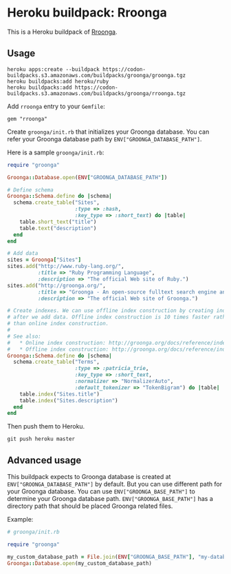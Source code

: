 # Heroku buildpack: Rroonga

This is a Heroku buildpack of [Rroonga](http://ranguba.org/#about-rroonga).

## Usage

    heroku apps:create --buildpack https://codon-buildpacks.s3.amazonaws.com/buildpacks/groonga/groonga.tgz
    heroku buildpacks:add heroku/ruby
    heroku buildpacks:add https://codon-buildpacks.s3.amazonaws.com/buildpacks/groonga/rroonga.tgz

Add `rroonga` entry to your `Gemfile`:

    gem "rroonga"

Create `groonga/init.rb` that initializes your Groonga database. You
can refer your Groonga database path by
`ENV["GROONGA_DATABASE_PATH"]`.

Here is a sample `groonga/init.rb`:

```ruby
require "groonga"

Groonga::Database.open(ENV["GROONGA_DATABASE_PATH"])

# Define schema
Groonga::Schema.define do |schema|
  schema.create_table("Sites",
                      :type => :hash,
                      :key_type => :short_text) do |table|
    table.short_text("title")
    table.text("description")
  end
end

# Add data
sites = Groonga["Sites"]
sites.add("http://www.ruby-lang.org/",
          :title => "Ruby Programming Language",
          :description => "The official Web site of Ruby.")
sites.add("http://groonga.org/",
          :title => "Groonga - An open-source fulltext search engine and column store",
          :description => "The official Web site of Groonga.")

# Create indexes. We can use offline index construction by creating indexes
# after we add data. Offline index construction is 10 times faster rather
# than online index construction.
#
# See also:
#   * Online index construction: http://groonga.org/docs/reference/indexing.html#online-index-construction
#   * Offline index construction: http://groonga.org/docs/reference/indexing.html#offline-index-construction
Groonga::Schema.define do |schema|
  schema.create_table("Terms",
                      :type => :patricia_trie,
                      :key_type => :short_text,
                      :normalizer => "NormalizerAuto",
                      :default_tokenizer => "TokenBigram") do |table|
    table.index("Sites.title")
    table.index("Sites.description")
  end
end
```

Then push them to Heroku.

    git push heroku master

## Advanced usage

This buildpack expects to Groonga database is created at
`ENV["GROONGA_DATABASE_PATH"]` by default. But you can use different
path for your Groonga database. You can use `ENV["GROONGA_BASE_PATH"]`
to determine your Groonga database path. `ENV["GROONGA_BASE_PATH"]`
has a directory path that should be placed Groonga related files.

Example:

```ruby
# groonga/init.rb

require "groonga"

my_custom_database_path = File.join(ENV["GROONGA_BASE_PATH"], "my-database")
Groonga::Database.open(my_custom_database_path)
```
